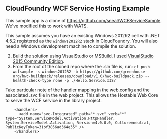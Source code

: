 ## CloudFoundry WCF Service Hosting Example

This sample app is a clone of https://github.com/sneal/WCFServiceSample. We've modified this to work with WATS.

This sample assumes you have an existing Windows 2012R2 cell with .NET 4.5.2 registered as the `windows2012R2`
stack in CloudFoundry. You will also need a Windows development machine to compile the solution.

2. Build the solution using VisualStudio or MSBuild. I used [VisualStudio 2015 Community Edition](https://www.visualstudio.com/en-us/products/visual-studio-community-vs.aspx).
3. From the root of the cloned repo where the .sln file is, run: `cf push wcfsample -s windows2012R2 -b https://github.com/greenhouse-org/hwc-buildpack/releases/download/v1.0/hwc-buildpack.zip --health-check-type none -p ./Hello.Service.IIS/`

Take particular note of the handler mapping in the web.config and the associated .svc file in the web project. This
allows the Hostable Web Core to serve the WCF service in the library project.

```
    <handlers>
      <add name="svc-Integrated" path="*.svc" verb="*" type="System.ServiceModel.Activation.HttpHandler, System.ServiceModel.Activation, Version=4.0.0.0, Culture=neutral, PublicKeyToken=31bf3856ad364e35" />
    </handlers>
```
